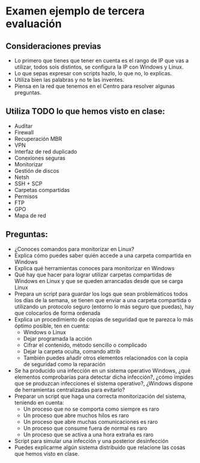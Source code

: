 # Examen ejemplo de tercera evaluación

## Consideraciones previas
- Lo primero que tienes que tener en cuenta es el rango de IP que vas a utilizar, todos sois distintos, se configura la IP con Windows y Linux.
- Lo que sepas expresar con scripts hazlo, lo que no, lo explicas.
- Utiliza bien las palabras y no te las inventes.
- Piensa en la red que tenemos en el Centro para resolver algunas preguntas.

## Utiliza TODO lo que hemos visto en clase:
- Auditar
- Firewall
- Recuperación MBR
- VPN
- Interfaz de red duplicado
- Conexiones seguras
- Monitorizar
- Gestión de discos
- Netsh
- SSH + SCP
- Carpetas compartidas
- Permisos
- FTP
- GPO
- Mapa de red

## Preguntas:
- ¿Conoces comandos para monitorizar en Linux?
- Explica cómo puedes saber quién accede a una carpeta compartida en Windows
- Explica qué herramientas conoces para monitorizar en Windows
- Qué hay que hacer para lograr utilizar carpetas compartidas de Windows en Linux y que se queden arrancadas desde que se carga Linux
- Prepara un script para guardar los logs que sean problemáticos todos los días de la semana, se tienen que enviar a una carpeta compartida o utilizando un protocolo seguro (entorno lo más seguro que puedas), hay que colocarlos de forma ordenada
- Explica un procedimiento de copias de seguridad que te parezca lo más óptimo posible, ten en cuenta:
  - Windows o Linux
  - Dejar programada la acción
  - Cifrar el contenido, método sencillo o complicado
  - Dejar la carpeta oculta, comando attrib
  - También puedes añadir otros elementos relacionados con la copia de seguridad como la reparación
- Se ha producido una infección en un sistema operativo Windows, ¿qué elementos comprobarías para detectar dicha infección?, ¿cómo impides que se produzcan infecciones el sistema operativo?, ¿Windows dispone de herramientas centralizadas para evitarlo?
- Preparar un script que haga una correcta monitorización del sistema, teniendo en cuenta:
  - Un proceso que no se comporta como siempre es raro
  - Un proceso que abre muchos hilos es raro
  - Un proceso que abre muchas comunicaciones es raro
  - Un proceso que consume fuera de normal es raro
  - Un proceso que se activa a una hora extraña es raro
- Script para simular una infección y una posterior desinfección
- Puedes explicarme algún sistema distribuido que relacione las cosas que hemos visto en clase.
